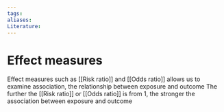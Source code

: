 ```yaml
---
tags:
aliases:
Literature:
---
```

# Effect measures
Effect measures such as [[Risk ratio]] and [[Odds ratio]] allows us to examine association, the relationship between exposure and outcome
The further the [[Risk ratio]] or [[Odds ratio]] is from 1, the stronger the association between exposure and outcome